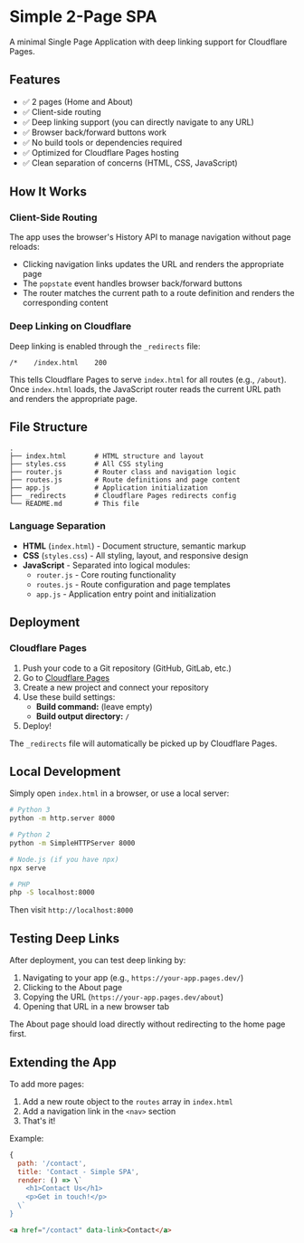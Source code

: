 # Simple 2-Page SPA

A minimal Single Page Application with deep linking support for Cloudflare Pages.

## Features

- ✅ 2 pages (Home and About)
- ✅ Client-side routing
- ✅ Deep linking support (you can directly navigate to any URL)
- ✅ Browser back/forward buttons work
- ✅ No build tools or dependencies required
- ✅ Optimized for Cloudflare Pages hosting
- ✅ Clean separation of concerns (HTML, CSS, JavaScript)

## How It Works

### Client-Side Routing

The app uses the browser's History API to manage navigation without page reloads:

- Clicking navigation links updates the URL and renders the appropriate page
- The `popstate` event handles browser back/forward buttons
- The router matches the current path to a route definition and renders the corresponding content

### Deep Linking on Cloudflare

Deep linking is enabled through the `_redirects` file:

```
/*    /index.html    200
```

This tells Cloudflare Pages to serve `index.html` for all routes (e.g., `/about`). Once `index.html` loads, the JavaScript router reads the current URL path and renders the appropriate page.

## File Structure

```
.
├── index.html       # HTML structure and layout
├── styles.css       # All CSS styling
├── router.js        # Router class and navigation logic
├── routes.js        # Route definitions and page content
├── app.js           # Application initialization
├── _redirects       # Cloudflare Pages redirects config
└── README.md        # This file
```

### Language Separation

- **HTML** (`index.html`) - Document structure, semantic markup
- **CSS** (`styles.css`) - All styling, layout, and responsive design
- **JavaScript** - Separated into logical modules:
  - `router.js` - Core routing functionality
  - `routes.js` - Route configuration and page templates
  - `app.js` - Application entry point and initialization

## Deployment

### Cloudflare Pages

1. Push your code to a Git repository (GitHub, GitLab, etc.)
2. Go to [Cloudflare Pages](https://pages.cloudflare.com/)
3. Create a new project and connect your repository
4. Use these build settings:
   - **Build command:** (leave empty)
   - **Build output directory:** `/`
5. Deploy!

The `_redirects` file will automatically be picked up by Cloudflare Pages.

## Local Development

Simply open `index.html` in a browser, or use a local server:

```bash
# Python 3
python -m http.server 8000

# Python 2
python -m SimpleHTTPServer 8000

# Node.js (if you have npx)
npx serve

# PHP
php -S localhost:8000
```

Then visit `http://localhost:8000`

## Testing Deep Links

After deployment, you can test deep linking by:

1. Navigating to your app (e.g., `https://your-app.pages.dev/`)
2. Clicking to the About page
3. Copying the URL (`https://your-app.pages.dev/about`)
4. Opening that URL in a new browser tab

The About page should load directly without redirecting to the home page first.

## Extending the App

To add more pages:

1. Add a new route object to the `routes` array in `index.html`
2. Add a navigation link in the `<nav>` section
3. That's it!

Example:

```javascript
{
  path: '/contact',
  title: 'Contact - Simple SPA',
  render: () => \`
    <h1>Contact Us</h1>
    <p>Get in touch!</p>
  \`
}
```

```html
<a href="/contact" data-link>Contact</a>
```
